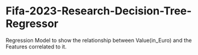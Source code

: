 # Fifa-2023-Research-Decision-Tree-Regressor
Regression Model to show the relationship between Value(in_Euro) and the Features correlated to it.
